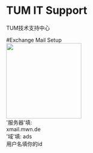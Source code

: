 # TUM IT Support
TUM技术支持中心

#Exchange Mail Setup
<br>
<img src="https://user-images.githubusercontent.com/33310255/131633134-acf8d05c-5274-4a2c-b846-511ad35062d8.jpg" width=200px/>
<br>
'服务器'填: <br>
xmail.mwn.de <br>
'域'填: ads <br>
用户名填你的id <br>
